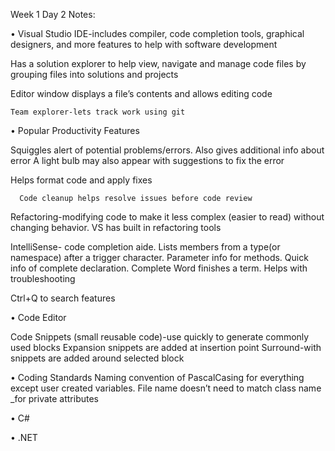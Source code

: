 Week 1 Day 2 Notes:

•	Visual Studio IDE-includes compiler, code completion tools, graphical designers, and more features to help with software development

Has a solution explorer to help view, navigate and manage code files by grouping files into solutions and projects

Editor window displays a file’s contents and allows editing code

	Team explorer-lets track work using git



•	Popular Productivity Features

Squiggles alert of potential problems/errors. Also gives additional info about error
A light bulb may also appear with suggestions to fix the error

Helps format code and apply fixes

      Code cleanup helps resolve issues before code review

Refactoring-modifying code to make it less complex (easier to read) without changing behavior. VS has built in refactoring tools

IntelliSense- code completion aide. 
Lists members from a type(or namespace) after a trigger character. 
Parameter info for methods. 
Quick info of complete declaration.
Complete Word finishes a term.
Helps with troubleshooting

Ctrl+Q to search features


•	Code Editor

Code Snippets (small reusable code)-use quickly to generate commonly used blocks
Expansion snippets are added at insertion point
Surround-with snippets are added around selected block




•	Coding Standards
Naming convention of PascalCasing for everything except user created variables.
File name doesn’t need to match class name
_for private attributes




•	C#





•	.NET
